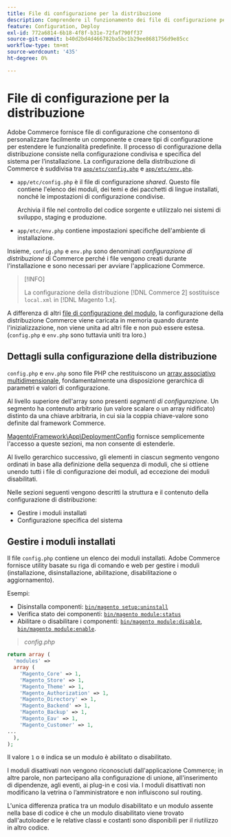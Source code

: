 ```yaml
---
title: File di configurazione per la distribuzione
description: Comprendere il funzionamento dei file di configurazione per l'installazione dell'applicazione Commerce.
feature: Configuration, Deploy
exl-id: 772a6814-6b18-4f8f-b31e-72faf790ff37
source-git-commit: b40d2bd4d466782ba5bc1b29ee8681756d9e85cc
workflow-type: tm+mt
source-wordcount: '435'
ht-degree: 0%

---
```


# File di configurazione per la distribuzione

Adobe Commerce fornisce file di configurazione che consentono di personalizzare facilmente un componente e creare tipi di configurazione per estendere le funzionalità predefinite. Il processo di configurazione della distribuzione consiste nella configurazione condivisa e specifica del sistema per l’installazione. La configurazione della distribuzione di Commerce è suddivisa tra [`app/etc/config.php`](../reference/config-reference-configphp.md) e [`app/etc/env.php`](../reference/config-reference-envphp.md).

- `app/etc/config.php` è il file di configurazione _shared_.
Questo file contiene l&#39;elenco dei moduli, dei temi e dei pacchetti di lingue installati, nonché le impostazioni di configurazione condivise.

  Archivia il file nel controllo del codice sorgente e utilizzalo nei sistemi di sviluppo, staging e produzione.

- `app/etc/env.php` contiene impostazioni specifiche dell&#39;ambiente di installazione.

Insieme, `config.php` e `env.php` sono denominati _configurazione di distribuzione_ di Commerce perché i file vengono creati durante l&#39;installazione e sono necessari per avviare l&#39;applicazione Commerce.

>[!INFO]
>
>La configurazione della distribuzione [!DNL Commerce 2] sostituisce `local.xml` in [!DNL Magento 1.x].

A differenza di altri [file di configurazione del modulo](../reference/module-files.md), la configurazione della distribuzione Commerce viene caricata in memoria quando durante l&#39;inizializzazione, non viene unita ad altri file e non può essere estesa. (`config.php` e `env.php` sono tuttavia uniti tra loro.)

## Dettagli sulla configurazione della distribuzione

`config.php` e `env.php` sono file PHP che restituiscono un [array associativo multidimensionale](https://www.w3schools.com:443/php/php_arrays.asp), fondamentalmente una disposizione gerarchica di parametri e valori di configurazione.

Al livello superiore dell&#39;array sono presenti _segmenti di configurazione_. Un segmento ha contenuto arbitrario (un valore scalare o un array nidificato) distinto da una chiave arbitraria, in cui sia la coppia chiave-valore sono definite dal framework Commerce.

[Magento\Framework\App\DeploymentConfig](https://github.com/magento/magento2/blob/2.4/lib/internal/Magento/Framework/App/DeploymentConfig.php) fornisce semplicemente l&#39;accesso a queste sezioni, ma non consente di estenderle.

Al livello gerarchico successivo, gli elementi in ciascun segmento vengono ordinati in base alla definizione della sequenza di moduli, che si ottiene unendo tutti i file di configurazione dei moduli, ad eccezione dei moduli disabilitati.

Nelle sezioni seguenti vengono descritti la struttura e il contenuto della configurazione di distribuzione:

- Gestire i moduli installati
- Configurazione specifica del sistema

## Gestire i moduli installati

Il file `config.php` contiene un elenco dei moduli installati. Adobe Commerce fornisce utility basate su riga di comando e web per gestire i moduli (installazione, disinstallazione, abilitazione, disabilitazione o aggiornamento).

Esempi:

- Disinstalla componenti: [`bin/magento setup:uninstall`](../../installation/tutorials/uninstall-modules.md)
- Verifica stato dei componenti: [`bin/magento module:status`](https://devdocs.magento.com/guides/v2.4/reference/cli/magento.html#modulestatus)
- Abilitare o disabilitare i componenti: [`bin/magento module:disable`](../../installation/tutorials/manage-modules.md), [`bin/magento module:enable`](../../installation/tutorials/manage-modules.md).

> _config.php_

```php
return array (
  'modules' =>
  array (
    'Magento_Core' => 1,
    'Magento_Store' => 1,
    'Magento_Theme' => 1,
    'Magento_Authorization' => 1,
    'Magento_Directory' => 1,
    'Magento_Backend' => 1,
    'Magento_Backup' => 1,
    'Magento_Eav' => 1,
    'Magento_Customer' => 1,
...
  ),
);
```

Il valore `1` o `0` indica se un modulo è abilitato o disabilitato.

I moduli disattivati non vengono riconosciuti dall&#39;applicazione Commerce; in altre parole, non partecipano alla configurazione di unione, all&#39;inserimento di dipendenze, agli eventi, ai plug-in e così via. I moduli disattivati non modificano la vetrina o l’amministratore e non influiscono sul routing.

L&#39;unica differenza pratica tra un modulo disabilitato e un modulo assente nella base di codice è che un modulo disabilitato viene trovato dall&#39;autoloader e le relative classi e costanti sono disponibili per il riutilizzo in altro codice.
